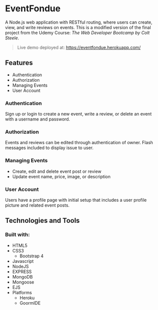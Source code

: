 # EventFondue
A Node.js web application with RESTful routing, where users can create, view, and write reviews on events. This is a modified version of the final project from the Udemy Course: *The Web Developer Bootcamp by Colt Steele*.
> Live demo deployed at: https://eventfondue.herokuapp.com/

## Features
* Authentication
* Authorization
* Managing Events
* User Account

### Authentication
Sign up or login to create a new event, write a review, or delete an event with a username and password.

### Authorization
Events and reviews can be edited through authentication of owner. Flash messages included to display issue to user.

### Managing Events
* Create, edit and delete event post or review
* Update event name, price, image, or description

### User Account
Users have a profile page with initial setup that includes a user profile picture and related event posts.

## Technologies and Tools
### Built with:
* HTML5
* CSS3
	* Bootstrap 4
* Javascript
* NodeJS
* EXPRESS
* MongoDB
* Mongoose
* EJS
* Platforms
	* Heroku
	* GoormIDE
